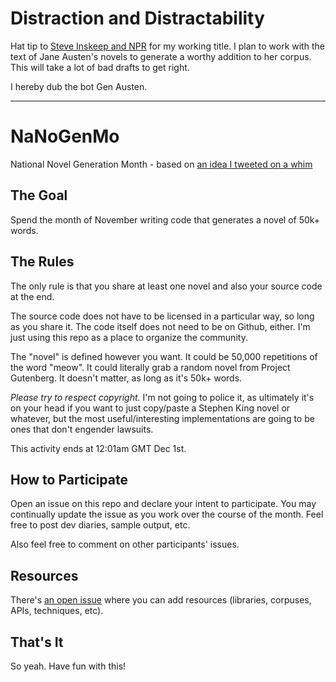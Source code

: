 # Distraction and Distractability

Hat tip to [Steve Inskeep and NPR](http://www.npr.org/blogs/health/2012/10/09/162401053/a-lively-mind-your-brain-on-jane-austen) for my working title. I plan to work with the text of Jane Austen's novels to generate a worthy addition to her corpus. This will take a lot of bad drafts to get right.

I hereby dub the bot Gen Austen.

---

# NaNoGenMo
National Novel Generation Month - based on [an idea I tweeted on a whim](https://twitter.com/tinysubversions/status/396305662000775168)

## The Goal

Spend the month of November writing code that generates a novel of 50k+ words.

## The Rules

The only rule is that you share at least one novel and also your source code at the end.

The source code does not have to be licensed in a particular way, so long as you share it. The code itself does not need to be on Github, either. I'm just using this repo as a place to organize the community.

The "novel" is defined however you want. It could be 50,000 repetitions of the word "meow". It could literally grab a random novel from Project Gutenberg. It doesn't matter, as long as it's 50k+ words.

_Please try to respect copyright._ I'm not going to police it, as ultimately it's on your head if you want to just copy/paste a Stephen King novel or whatever, but the most useful/interesting implementations are going to be ones that don't engender lawsuits.

This activity ends at 12:01am GMT Dec 1st.

## How to Participate

Open an issue on this repo and declare your intent to participate. You may continually update the issue as you work over the course of the month. Feel free to post dev diaries, sample output, etc.

Also feel free to comment on other participants' issues.

## Resources

There's [an open issue](https://github.com/dariusk/NaNoGenMo/issues/11) where you can add resources (libraries, corpuses, APIs, techniques, etc).

## That's It

So yeah. Have fun with this!
